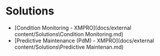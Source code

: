 # Solutions

* [Condition Monitoring - XMPRO](docs/external content/Solutions\Condition Monitoring.md)
* [Predictive Maintenance (PdM) - XMPRO](docs/external content/Solutions\Predictive Maintenan.md)
